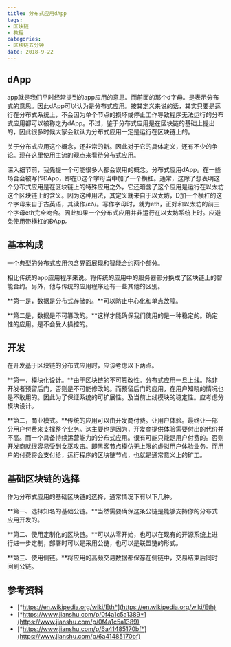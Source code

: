 ```yaml
---
title: 分布式应用dApp
tags:
- 区块链
- 教程
categories:
- 区块链五分钟
date: 2018-9-22
---
```


## dApp

app就是我们平时经常提到的app应用的意思。而前面的那个d字母。是表示分布式的意思。因此dApp可以认为是分布式应用。按其定义来说的话，其实只要是运行在分布式系统上，不会因为单个节点的损坏或停止工作导致程序无法运行的分布式应用都可以被称之为dApp。不过，鉴于分布式应用是在区块链的基础上提出的，因此很多时候大家会默认为分布式应用一定是运行在区块链上的。

关于分布式应用这个概念，还非常的新。因此对于它的具体定义，还有不少的争论。现在这里使用主流的观点来看待分布式应用。

深入细节前，我先提一个可能很多人都会误用的概念。分布式应用dApp。在一些场合会被写作ÐApp，即在D这个字母当中加了一个横杠。通常，这除了想表明这个分布式应用是在区块链上的特殊应用之外，它还暗含了这个应用是运行在以太坊这个区块链上的含义。因为这种用法，其定义就来自于以太坊，D加一个横杠的这个字母来自于古英语，其读作/ɛð/。写作字母时，就为eth，正好和以太坊的前三个字母eth完全吻合。因此如果一个分布式应用并非运行在以太坊系统上时。应避免使用带横杠的ÐApp。

## 基本构成 

一个典型的分布式应用包含界面展现和智能合约两个部分。

相比传统的app应用程序来说。将传统的应用中的服务器部分换成了区块链上的智能合约。另外，他与传统的应用程序还有一些其他的区别。

**第一是，数据是分布式存储的。**可以防止中心化和单点故障。

**第二是，数据是不可篡改的。**这样才能确保我们使用的是一种稳定的。确定性的应用。是不会受人操控的。

## 开发

在开发基于区块链的分布式应用时，应该考虑以下两点。

**第一，模块化设计。**由于区块链的不可篡改性。分布式应用一旦上线。除非开发者预留后门，否则是不可能修改的。而预留后门的应用，在用户知晓的情况也是不敢用的。因此为了保证系统的可扩展性。及当前上线模块的稳定性。应考虑分模块设计。

**第二，商业模式。**传统的应用可以由开发商付费。让用户体验。最终让一部分用户付费来支撑整个业务。这主要也是因为，开发商提供体验需要付出的代价并不高。而一个具备持续运营能力的分布式应用。很有可能只能是用户付费的。否则开发商就很容易受到女巫攻击。即黑客节点模仿无上限的虚拟用户体验业务。而用户的付费将会支付给，运行程序的区块链节点，也就是通常意义上的矿工。

## 基础区块链的选择 

作为分布式应用的基础区块链的选择，通常情况下有以下几种。

**第一、选择知名的基础公链。**当然需要确保这条公链是能够支持你的分布式应用开发的。

**第二、使用定制化的区块链。**可以从零开始，也可以在现有的开源系统上进行进一步定制，部署时可以是采用公链，也可以是联盟链的形式。

**第三、使用侧链。**将应用的高频交易数据都保存在侧链中，交易结束后同时回到公链。

## 参考资料

* [*https://en.wikipedia.org/wiki/Eth*](https://en.wikipedia.org/wiki/Eth)
* [*https://www.jianshu.com/p/0f4a1c5a1389*](https://www.jianshu.com/p/0f4a1c5a1389)
* [*https://www.jianshu.com/p/6a41485170bf*](https://www.jianshu.com/p/6a41485170bf)
